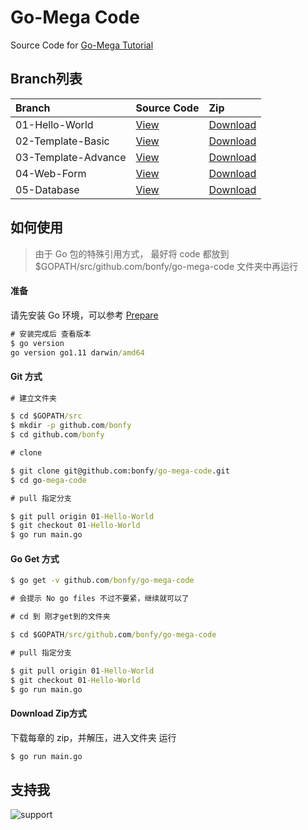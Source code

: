 # Go-Mega Code

Source Code for [Go-Mega Tutorial](https://github.com/bonfy/go-mega)


## Branch列表

| Branch | Source Code | Zip |
| :--- | :--- | :--- |
| 01-Hello-World | [View](https://github.com/bonfy/go-mega-code/tree/01-Hello-World) | [Download](https://github.com/bonfy/go-mega-code/archive/v0.1.zip)|
| 02-Template-Basic | [View](https://github.com/bonfy/go-mega-code/tree/02-Template)  | [Download](https://github.com/bonfy/go-mega-code/archive/v0.2.zip)|
| 03-Template-Advance | [View](https://github.com/bonfy/go-mega-code/tree/03-Template-Advance) | [Download](https://github.com/bonfy/go-mega-code/archive/v0.3.zip) |
| 04-Web-Form | [View](https://github.com/bonfy/go-mega-code/tree/04-Web-Form) |  [Download](https://github.com/bonfy/go-mega-code/archive/v0.4.zip) |
| 05-Database | [View](https://github.com/bonfy/go-mega-code/tree/05-Database) |  [Download](https://github.com/bonfy/go-mega-code/archive/v0.5.zip) |
## 如何使用

> 由于 Go 包的特殊引用方式， 最好将 code 都放到 $GOPATH/src/github.com/bonfy/go-mega-code 文件夹中再运行


#### 准备

请先安装 Go 环境，可以参考 [Prepare](https://go-mega.bonfy.im/00-prepare)

```cmd
# 安装完成后 查看版本
$ go version
go version go1.11 darwin/amd64
```

#### Git 方式

```cmd
# 建立文件夹

$ cd $GOPATH/src
$ mkdir -p github.com/bonfy
$ cd github.com/bonfy

# clone

$ git clone git@github.com:bonfy/go-mega-code.git
$ cd go-mega-code

# pull 指定分支

$ git pull origin 01-Hello-World
$ git checkout 01-Hello-World
$ go run main.go
```

#### Go Get 方式

```cmd
$ go get -v github.com/bonfy/go-mega-code

# 会提示 No go files 不过不要紧，继续就可以了

# cd 到 刚才get到的文件夹

$ cd $GOPATH/src/github.com/bonfy/go-mega-code

# pull 指定分支

$ git pull origin 01-Hello-World
$ git checkout 01-Hello-World
$ go run main.go

```

#### Download Zip方式

下载每章的 zip，并解压，进入文件夹 运行 

```cmd
$ go run main.go
```


## 支持我

![support](https://github.com/bonfy/go-mega/blob/master/images/sponsor.jpg?raw=true)


